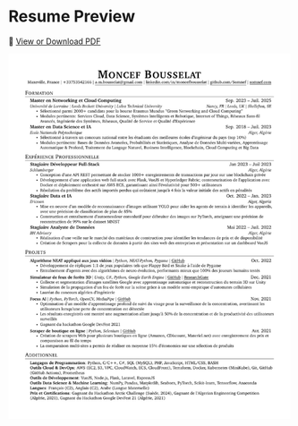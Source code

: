 # Resume Preview

📄 [View or Download PDF](./french-dsai.pdf)

![Resume Preview](./french-dsai_preview.png)

